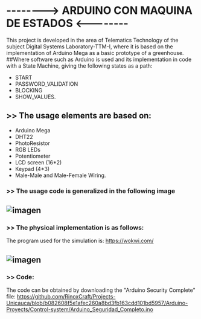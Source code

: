 # --------> ARDUINO CON MAQUINA DE ESTADOS <--------

This project is developed in the area of ​​Telematics Technology of the subject Digital Systems Laboratory-TTM-I, where it is based on the implementation of Arduino Mega 
as a basic prototype of a greenhouse.
##Where software such as Arduino is used and its implementation in code with a State Machine, giving the following states as a path:
- START
- PASSWORD_VALIDATION
- BLOCKING
- SHOW_VALUES.

## >> The usage elements are based on:
- Arduino Mega
- DHT22
- PhotoResistor
- RGB LEDs
- Potentiometer
- LCD screen (16*2)
- Keypad (4*3)
- Male-Male and Male-Female Wiring.

### >> The usage code is generalized in the following image
## ![imagen](https://github.com/RinoxCraft/Projects-Unicauca/assets/67917424/6063dce1-84f2-4f17-b6fd-d7e57caf8296)

### >> The physical implementation is as follows:
The program used for the simulation is:
https://wokwi.com/ 
## ![imagen](https://github.com/RinoxCraft/Projects-Unicauca/assets/67917424/7c3cd0e0-5b0b-447f-a29b-03bce1752739)
### >> Code: 
The code can be obtained by downloading the "Arduino Security Complete" file:
https://github.com/RinoxCraft/Projects-Unicauca/blob/b082608f5e1afec260a8bd3fb163cdd101bd5957/Arduino-Proyects/Control-system/Arduino_Seguridad_Completo.ino 






